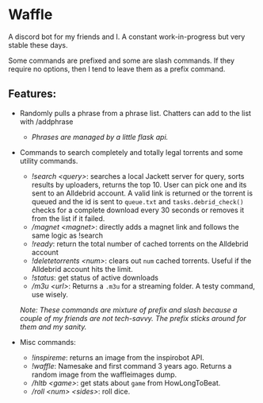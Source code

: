 # Waffle

A discord bot for my friends and I. A constant work-in-progress but very stable these days.

Some commands are prefixed and some are slash commands. If they require no options, then I tend to leave them as a prefix command. 
## Features:
- Randomly pulls a phrase from a phrase list. Chatters can add to the list with /addphrase
    
    - *Phrases are managed by a little flask api.*

- Commands to search completely and totally legal torrents and some utility commands.

    - *!search \<query>*: searches a local Jackett server for query, sorts results by uploaders, returns the top 10. User can pick one and its sent to an Alldebrid account. A valid link is returned or the torrent is queued and the id is sent to `queue.txt` and `tasks.debrid_check()` checks for a complete download every 30 seconds or removes it from the list if it failed.
    - */magnet \<magnet>*: directly adds a magnet link and follows the same logic as !search
    - *!ready*: return the total number of cached torrents on the Alldebrid account
    - *!deletetorrents \<num>*: clears out `num` cached torrents. Useful if the Alldebrid account hits the limit.
    - *!status*: get status of active downloads
    - */m3u \<url>*: Returns a `.m3u` for a streaming folder. A testy command, use wisely.

    *Note: These commands are mixture of prefix and slash because a couple of my friends are not tech-savvy. The prefix sticks around for them and my sanity.*

- Misc commands:
    
    - *!inspireme*: returns an image from the inspirobot API.
    - *!waffle*: Namesake and first command 3 years ago. Returns a random image from the waffleimages dump.
    - */hltb \<game>*: get stats about `game` from HowLongToBeat.
    - */roll \<num> \<sides>*: roll dice.